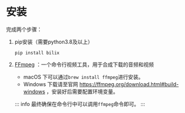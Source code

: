 # 安装

完成两个步骤：

1. pip安装（需要python3.8及以上）
   ```shell
   pip install bilix
   ```

2. [FFmpeg](https://ffmpeg.org) ：一个命令行视频工具，用于合成下载的音频和视频

    * macOS 下可以通过`brew install ffmpeg`进行安装。
    * Windows 下载请至官网 https://ffmpeg.org/download.html#build-windows ，安装好后需要配置环境变量。

   ::: info
   最终确保在命令行中可以调用`ffmpeg`命令即可。
   :::
